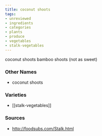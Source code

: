 ```yaml
---
title: coconut shoots
tags:
- unreviewed
- ingredients
- categories
- plants
- produce
- vegetables
- stalk-vegetables
---
```

coconut shoots bamboo shoots (not as sweet)

### Other Names

* coconut shoots

### Varieties

* [[stalk-vegetables]]

### Sources
* http://foodsubs.com/Stalk.html
